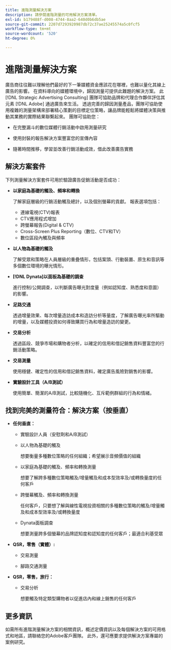 ```yaml
---
title: 進階測量解決方案
description: 請參閱進階測量的可用解決方案清單。
exl-id: b179488f-d008-4744-8aa2-640d0b6db5ae
source-git-commit: 2207d7293920987db72c37ae25245574a5c0fcf5
workflow-type: tm+mt
source-wordcount: '520'
ht-degree: 0%

---
```


# 進階測量解決方案

廣告商往往難以理解他們最好的下一筆媒體資金應該花在哪裡，也難以量化其線上廣告的影響。 在資料導向的媒體環境中，歸因測量可提供此難題的解決方案。 此 [!DNL Strategic Advertising Consulting] 團隊可協助品牌和代理合作夥伴評估其元素 [!DNL Adobe] 通過廣告來生活。 透過完善的歸因測量產品，團隊可協助使用複雜的測量架構來部署精心策劃的目標定位策略，讓品牌能輕鬆將媒體決策與推動其業務的實際結果聯繫起來。 團隊可協助您：

* 在完整漏斗的數位媒體行銷活動中啟用測量研究

* 使用封裝的報告解決方案豐富您的宣傳內容

* 隨著時間推移，學習並改善行銷活動成效，借此改善廣告實務

## 解決方案套件

下列測量解決方案套件可用於驗證廣告促銷活動是否成功：

* **以家庭為基礎的觸及、頻率和轉換**

   了解家庭層級的行銷活動觸及總計，以及個別螢幕的貢獻。 報表選項包括：

   * 連線電視(CTV)報表
   * CTV應用程式增加
   * 跨螢幕報告(Digital &amp; CTV)
   * Cross-Screen Plus Reporting（數位、CTV和TV）
   * 數位區段內觸及與頻率

* **以人物為基礎的觸及**

   了解受眾和策略在人員層級的重疊情形，包括案頭、行動裝置、原生和音訊等多個數位環境的曝光情形。

* **[!DNL Dynata]以面板為基礎的調查**

   進行控制/公開調查，以判斷廣告曝光對度量（例如認知度、熟悉度和意圖）的影響。

* **足路交通**

   透過增量效果、每次增量造訪成本和造訪分析等量度，了解廣告曝光率所驅動的增量，以及媒體投資如何導致購買行為和增量造訪的變更。

* **交易分析**

   透過區段、競爭市場和購物者分析，以確定的信用和借記銷售資料豐富您的行銷活動策略。

* **交易測量**

   使用穩健、確定性的信用和借記銷售資料，確定廣告風險對銷售的影響。

* **實驗設計工具（A/B測試）**

   使用簡單、簡潔的A/B測試，比較隨機化、互斥範例群組的行為和情緒。

## 找到完美的測量符合：解決方案（按垂直）

* **任何垂直：**

   * 實驗設計人員（安慰劑和A/B測試）

   * 以人物為基礎的觸及

      想要衡量多種數位策略的任何組織；希望展示音頻價值的組織

   * 以家庭為基礎的觸及、頻率和轉換測量

      想要了解跨多種數位策略觸及/增量觸及和成本型效率及/或轉換量度的任何客戶

   * 跨螢幕觸及、頻率和轉換測量

      任何客戶，只要想了解與線性電視投資相關的多種數位策略的觸及/增量觸及和成本型效率及/或轉換量度

   * Dynata面板調查

      想要測量跨多個螢幕的品牌認知度和認知度的任何客戶；最適合利基受眾

* **QSR，零售（實體）:**

   * 交易測量

   * 腳路交通測量

* **QSR，零售，旅行：**

   * 交易分析

      想要觸及特定類型購物者以促進店內和線上銷售的任何客戶

## 更多資訊

如需所有進階測量解決方案的相關資訊，概述定價資訊以及每個解決方案的可用格式和地區，請聯絡您的Adobe客戶團隊。 此外，還可應要求提供解決方案專屬的案例研究。
